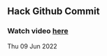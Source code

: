 
 ## Hack Github Commit 
 ### Watch video <a href="https://www.youtube.com">here</a> 
 Thu 09 Jun 2022 
